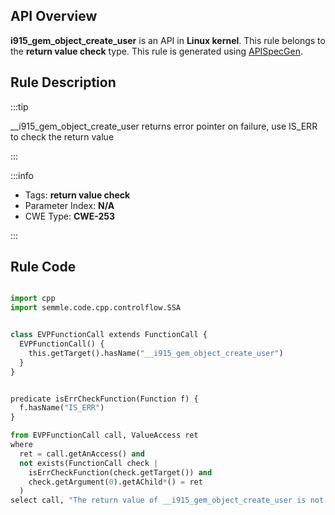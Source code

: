 ---
---


## API Overview
**i915_gem_object_create_user** is an API in **Linux kernel**. This rule belongs to the **return value check** type. This rule is generated using [APISpecGen](../../tools/APISpecGen).
## Rule Description

:::tip

__i915_gem_object_create_user returns error pointer on failure, use IS_ERR to check the return value

:::

:::info

- Tags: **return value check**
- Parameter Index: **N/A**
- CWE Type: **CWE-253**

:::

## Rule Code
```python

import cpp
import semmle.code.cpp.controlflow.SSA


class EVPFunctionCall extends FunctionCall {
  EVPFunctionCall() {
    this.getTarget().hasName("__i915_gem_object_create_user")
  }
}


predicate isErrCheckFunction(Function f) {
  f.hasName("IS_ERR") 
}

from EVPFunctionCall call, ValueAccess ret
where
  ret = call.getAnAccess() and
  not exists(FunctionCall check |
    isErrCheckFunction(check.getTarget()) and
    check.getArgument(0).getAChild*() = ret
  )
select call, "The return value of __i915_gem_object_create_user is not checked with IS_ERR."
    
```